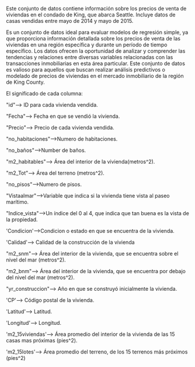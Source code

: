 Este conjunto de datos contiene información sobre los precios de venta de viviendas en el condado de King, que abarca Seattle. 
Incluye datos de casas vendidas entre mayo de 2014 y mayo de 2015.

Es un conjunto de datos ideal para evaluar modelos de regresión simple, ya que proporciona información detallada sobre los precios de venta de las viviendas en una región específica y durante un período de tiempo específico. Los datos ofrecen la oportunidad de analizar y comprender las tendencias y relaciones entre diversas variables relacionadas con las transacciones inmobiliarias en esta área particular. Este conjunto de datos es valioso para aquellos que buscan realizar análisis predictivos o modelado de precios de viviendas en el mercado inmobiliario de la región de King County.

El significado de cada columna:

"id"--> ID para cada vivienda vendida.

"Fecha"--> Fecha en que se vendió la vivienda.

"Precio"--> Precio de cada vivienda vendida.

"no_habitaciones"-->Numero de habitaciones.

"no_baños"-->Number de baños.

"m2_habitables"--> Área del interior de la vivienda(metros^2).

"m2_Tot"--> Área del terreno (metros^2).

"no_pisos"-->Numero de pisos.

"Vistaalmar"-->Variable que indica si la vivienda tiene vista al paseo marítimo.

"Indice_vista"-->Un índice del 0 al 4, que indica que tan buena es la vista de la propiedad.

'Condicion'-->Condicion o estado en que se encuentra de la vivienda.

'Calidad'--> Calidad de la construcción de la vivienda

"m2_snm"--> Área del interior de la vivienda, que se encuentra sobre el nivel del mar (metros^2).

"m2_bnm"--> Área del interior de la vivienda, que se encuentra por debajo del nivel del mar (metros^2).

"yr_construccion"--> Año en que se construyó inicialmente la vivienda.

'CP'--> Código postal de la vivienda.

'Latitud'--> Latitud.

'Longitud'--> Longitud.

'm2_15viviendas'--> Área promedio del interior de la vivienda de las 15 casas mas próximas (pies^2).

'm2_15lotes'--> Área promedio del terreno, de los 15 terrenos más próximos (pies^2)
